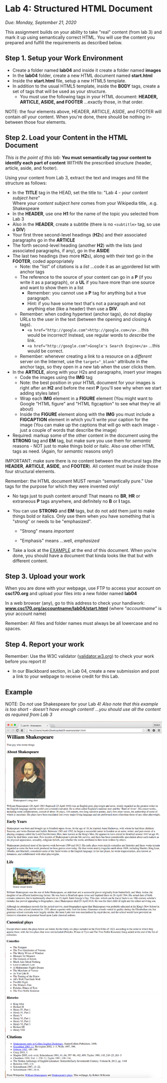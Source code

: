 # Lab 4: Structured HTML Document
*Due: Monday, September 21, 2020*

This assignment builds on your ability to take "real" content (from lab 3) and mark it up using semantically correct HTML. You will use the content you prepared and fulfill the requirements as described below.

## Step 1. Setup your Work Environment

- Create a folder named **lab04** and inside it create a folder named **images**
- In the **lab04** folder, create a new HTML document named **start.html**
- Inside the **start.html** file, setup a new HTML5 template.
- In addition to the usual HTML5 template, inside the **BODY** tags, create a set of tags that will be used as your structure. 
  - You must use the following tags in your HTML document:  **HEADER, ARTICLE, ASIDE, and FOOTER** ...exactly those, in that order.

 NOTE: the four elements above, HEADER, ARTICLE, ASIDE, and FOOTER will contain *all* your content.  When you're done, there should be nothing in-between those four elements.

## Step 2. Load your Content in the HTML Document

*This is the point of this lab*: **You must semantically tag your content to identify each part of content** WITHIN the prescribed structure (header, article, aside, and footer).

Using your content from Lab 3, extract the text and images and fill the structure as follows:

-  In the **TITLE** tag in the HEAD, set the title to: "Lab 4 - *your content subject here*"<br>Where *your content subject here* comes from your Wikipedia title, .e.g. Shakespeare
-  In the **HEADER**, use one **H1** for the name of the topic you selected from Lab 3
-  Also in the **HEADER**, create a subtitle (there is no `<subtitle>` tag, so use a **DIV**)
-  Your first three second-level headings (**H2**s) and their associated paragraphs go in the **ARTICLE**
-  The forth second-level heading (another **H2**) with the lists (and associated paragraphs, if any), go in the **ASIDE**
-  The last two headings (two more **H2**s), along with their text go in the **FOOTER**, coded appropriately
    -   Note: the "list" of citations is a *list* ...code it as an <u>un</u>ordered list with anchor tags
    -   The reference to the source of your content can go in a **P** (if you write it as a paragraph), or a **UL** if you have more than one source and want to show them in a list
        -   Remember: you cannot use a **P** tag for anything but a true paragraph.
        -   Hint: if you have some text that's not a paragraph and not anything else (like a header) then use a **DIV**.
    -   Remember: when coding hypertext (anchor tags), do not display URLs to the user in the text (between the opening and closing A tags).  
        -   `<a href="http://google.com">http://google.com</a>` ...this would be incorrect!  Instead, use regular words to *describe* the link.  
        -   `<a href="http://google.com">Google's Search Engine</a>` ...this would be correct.
    -   Remember: whenever creating a link to a resource on a *different* server on the Internet, use the `target="_blank"` attribute in the anchor tags, so they open in a new tab when the user clicks them.
-  In the **ARTICLE**, along with your H2s and paragraphs, insert your images
    -   Code the images using the **IMG** tag
    -   Note: the best position in your HTML document for your images is right after an **H2** and before the next **P** (you'll see why when we start adding styles later)
    -   Wrap each **IMG** element in a **FIGURE** element (You might want to Google "HTML figure" and "HTML figcaption" to see what they're all about)
    -   Inside the **FIGURE** element along with the **IMG** you must include a **FIGCAPTION** element in which you'll write your caption for the image (You can make up the captions that will go with each image - just a couple of words that describe the image)
-  Required: markup some of the other content in the document using the **STRONG** tag and **EM** tag, but make sure you use them for *semantic* reasons - NOT just to make things bold or italic.   Also use other HTML tags as need.  (Again, for *semantic* reasons only!)

IMPORTANT: make sure there is *no* content between the structural tags (the **HEADER**, **ARTICLE**, **ASIDE**, and **FOOTER**).  All content must be *inside* those four structural elements.

Remember: the HTML document MUST remain “semantically pure.”  Use tags for the purpose for which they were invented only!  

- No tags just to push content around! That means no **BR**, **HR** or extraneous **P** tags anywhere, and definitely no **B** or **I** tags.

- You can use **STRONG** and **EM** tags, but do not add them just to make things bold or italics.  Only use them when you have something that is "strong" or needs to be "emphasized".

  - "Strong" means *important*

  - "Emphasis" means ...well, *emphasized*

- Take a look at the [EXAMPLE](#example) at the end of this document. When you’re done, you should have a document that kinda looks like that but with different content.

## Step 3. Upload your work
When you are done with your webpage, use FTP to access your account on **csc170.org** and upload your files into a new folder named **lab04**

In a web browser (any), go to this address to check your handiwork:  
**www.csc170.org/accountname/lab04/start.html** (where “*accountname*” is your account name)

Remember: All files and folder names must always be all lowercase and no spaces.

## Step 4. Report your work

Remember: Use the W3C validator ([validator.w3.org](https://validator.w3.org)) to check your work before you report it!

-   In our Blackboard section, in Lab 04, create a new submission and post a link to your webpage to receive credit for this Lab.

## Example

NOTE: Do *not* use Shakespeare for your Lab 4!
*Also note that this example is too short - doesn't have enough content! ...you should use all the content as required from Lab 3*

![Figure 1](media/figure1.png)
![Figure 2](media/figure2.png)
![Figure 3](media/figure3.png)